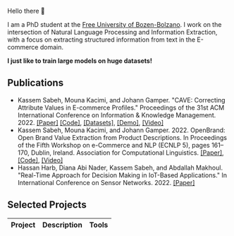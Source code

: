 Hello there 👋

I am a PhD student at the [Free University of Bozen-Bolzano](https://www.unibz.it/en/faculties/engineering/bachelor-computer-science/). I work on the intersection of Natural Language Processing and Information Extraction, with a focus on extracting structured information from text in the E-commerce domain.

**I just like to train large models on huge datasets!**

## Publications
- Kassem Sabeh, Mouna Kacimi, and Johann Gamper. "CAVE: Correcting Attribute Values in E-commerce Profiles." Proceedings of the 31st ACM International Conference on Information & Knowledge Management. 2022. [[Paper]](https://dl.acm.org/doi/abs/10.1145/3511808.3557161) [[Code]](https://github.com/kassemsabeh/CAVE-demo), [[Datasets]](https://huggingface.co/datasets/ksabeh/cave-dataset), [[Demo]](https://kassemsabeh-cave-demo-app-fofhi8.streamlit.app/), [[Video]](https://www.youtube.com/watch?v=_3FFZh2GoS4)
- Kassem Sabeh, Mouna Kacimi, and Johann Gamper. 2022. OpenBrand: Open Brand Value Extraction from Product Descriptions. In Proceedings of the Fifth Workshop on e-Commerce and NLP (ECNLP 5), pages 161–170, Dublin, Ireland. Association for Computational Linguistics. [[Paper]](https://aclanthology.org/2022.ecnlp-1.19/), [[Code]](https://paperswithcode.com/paper/?acl=2022.ecnlp-1.19), [[Video]](https://aclanthology.org/2022.ecnlp-1.19.mp4)
- Hassan Harb, Diana Abi Nader, Kassem Sabeh, and Abdallah Makhoul. "Real-Time Approach for Decision Making in IoT-Based Applications." In International Conference on Sensor Networks. 2022. [[Paper]](https://hal.science/hal-03813004/document)

## Selected Projects

|            **Project**           |   **Description**  |   **Tools**|
|:-------------------------------------:|:-----------------:|:-----------------:|


<!---
kassemsabeh/kassemsabeh is a ✨ special ✨ repository because its `README.md` (this file) appears on your GitHub profile.
You can click the Preview link to take a look at your changes.
--->
